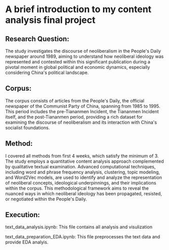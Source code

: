 # A brief introduction to my content analysis final project


## Research Question:
The study investigates the discourse of neoliberalism in the People's Daily newspaper around 1989, aiming to understand how neoliberal ideology was represented and contested within this significant publication during a pivotal moment in global political and economic dynamics, especially considering China's political landscape.

## Corpus:
The corpus consists of articles from the People's Daily, the official newspaper of the Communist Party of China, spanning from 1985 to 1995. This period includes the pre-Tiananmen Incident, the Tiananmen Incident itself, and the post-Tiananmen period, providing a rich dataset for examining the discourse of neoliberalism and its interaction with China's socialist foundations.

## Method:
I covered all methods from first 4 weeks, which satisfy the minimum of 3. The study employs a quantitative content analysis approach complemented by qualitative textual examination. Advanced computational techniques, including word and phrase frequency analysis, clustering, topic modeling, and Word2Vec models, are used to identify and analyze the representation of neoliberal concepts, ideological underpinnings, and their implications within the corpus. This methodological framework aims to reveal the nuanced ways in which neoliberal ideology has been propagated, resisted, or negotiated within the People's Daily.

## Execution:
text_data_analysis.ipynb: This file contains all analysis and visulization

text_data_preparation_EDA.ipynb: This file preprocesses the text data and provide EDA analyis.
